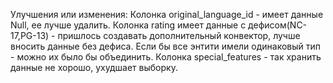 Улучшения или изменения:
Колонка original_language_id - имеет данные Null, ее лучше удалить.
Колонка rating имеет данные с дефисом(NC-17,PG-13) - пришлось создавать дополнительный конвектор, лучше вносить данные без дефиса.
Если бы все энтити имели одинаковый тип - можно их было бы объединить.
Колонка special_features - так хранить данные не хорошо, ухудшает выборку. 
